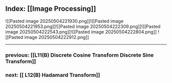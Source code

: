 ## Index: [[Image Processing]]

![[Pasted image 20250504221930.png]]![[Pasted image 20250504221953.png]]![[Pasted image 20250504222309.png]]![[Pasted image 20250504222543.png]]![[Pasted image 20250504222804.png]] ![[Pasted image 20250504222912.png]] 

***
### previous: [[L11(B) Discrete Cosine Transform Discrete Sine Transform]]
### next: [[ L12(B) Hadamard Transform]]